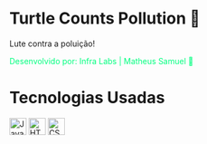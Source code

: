 
### <h1> Turtle Counts Pollution 🐢 </h1>

<p> Lute contra a poluição! </p>

<span style="color: springgreen;">Desenvolvido por: Infra Labs | Matheus Samuel 🦔</span>

<h1> Tecnologias Usadas </h1> 
<img style="display: inline-block" src="https://img.shields.io/badge/JavaScript-F7DF1E?style=for-the-badge&logo=javascript&logoColor=black" alt="JavaScript Logo" height="30"> <img style="display: inline-block" src="https://img.shields.io/badge/HTML5-E34F26?style=for-the-badge&logo=html5&logoColor=white" alt="HTML5 Logo" height="30"> <img style="display: inline-block" src="https://img.shields.io/badge/CSS3-1572B6?style=for-the-badge&logo=css3&logoColor=white" alt="CSS3 Logo" height="30">